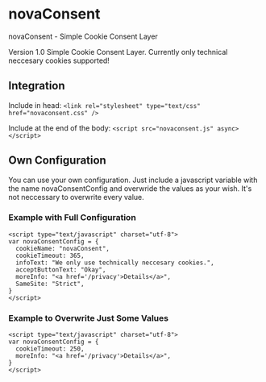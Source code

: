 # novaConsent
novaConsent - Simple Cookie Consent Layer

Version 1.0
Simple Cookie Consent Layer.
Currently only technical neccesary cookies supported!

## Integration

Include in head:
```<link rel="stylesheet" type="text/css" href="novaconsent.css" />```

Include at the end of the body:
```<script src="novaconsent.js" async></script>```

## Own Configuration

You can use your own configuration. Just include a javascript variable with the name novaConsentConfig and overwride the values as your wish. It's not neccessary to overwrite every value.

### Example with Full Configuration
```
<script type="text/javascript" charset="utf-8">
var novaConsentConfig = {
  cookieName: "novaConsent",
  cookieTimeout: 365,
  infoText: "We only use technically neccesary cookies.",
  acceptButtonText: "Okay",
  moreInfo: "<a href='/privacy'>Details</a>",
  SameSite: "Strict",  
}
</script>
``` 

### Example to Overwrite Just Some Values
```
<script type="text/javascript" charset="utf-8">
var novaConsentConfig = {
  cookieTimeout: 250,
  moreInfo: "<a href='/privacy'>Details</a>",
}
</script>
``` 
